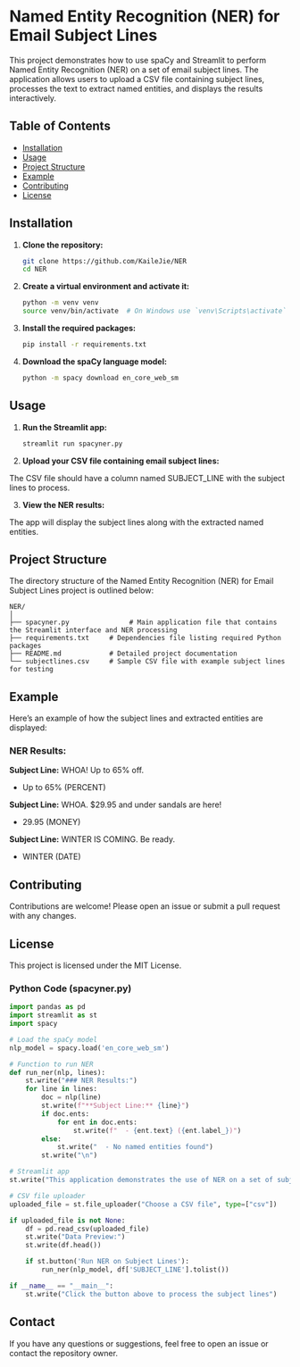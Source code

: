 # Named Entity Recognition (NER) for Email Subject Lines

This project demonstrates how to use spaCy and Streamlit to perform Named Entity Recognition (NER) on a set of email subject lines. The application allows users to upload a CSV file containing subject lines, processes the text to extract named entities, and displays the results interactively.

## Table of Contents

- [Installation](#installation)
- [Usage](#usage)
- [Project Structure](#project-structure)
- [Example](#example)
- [Contributing](#contributing)
- [License](#license)

## Installation

1. **Clone the repository:**
   ```sh
   git clone https://github.com/KaileJie/NER
   cd NER

2. **Create a virtual environment and activate it:**
    ```sh
    python -m venv venv
    source venv/bin/activate  # On Windows use `venv\Scripts\activate`

3. **Install the required packages:**
    ```sh
    pip install -r requirements.txt

4. **Download the spaCy language model:**
    ```sh
    python -m spacy download en_core_web_sm

## Usage

1. **Run the Streamlit app:**
    ```sh
    streamlit run spacyner.py

2. **Upload your CSV file containing email subject lines:**

The CSV file should have a column named SUBJECT_LINE with the subject lines to process.

3. **View the NER results:**

The app will display the subject lines along with the extracted named entities.

## Project Structure
The directory structure of the Named Entity Recognition (NER) for Email Subject Lines project is outlined below:

~~~plaintext
NER/
│
├── spacyner.py               # Main application file that contains the Streamlit interface and NER processing
├── requirements.txt     # Dependencies file listing required Python packages
├── README.md            # Detailed project documentation
└── subjectlines.csv     # Sample CSV file with example subject lines for testing
~~~

## Example
Here’s an example of how the subject lines and extracted entities are displayed:

### NER Results:

**Subject Line:** WHOA! Up to 65% off.
   - Up to 65% (PERCENT)

**Subject Line:** WHOA. $29.95 and under sandals are here!
   - 29.95 (MONEY)

**Subject Line:** WINTER IS COMING. Be ready.
   - WINTER (DATE)

## Contributing
Contributions are welcome! Please open an issue or submit a pull request with any changes.

## License
This project is licensed under the MIT License.

### Python Code (spacyner.py)

~~~python
import pandas as pd
import streamlit as st
import spacy

# Load the spaCy model
nlp_model = spacy.load('en_core_web_sm')

# Function to run NER
def run_ner(nlp, lines):
    st.write("### NER Results:")
    for line in lines:
        doc = nlp(line)
        st.write(f"**Subject Line:** {line}")
        if doc.ents:
            for ent in doc.ents:
                st.write(f"  - {ent.text} ({ent.label_})")
        else:
            st.write("  - No named entities found")
        st.write("\n")

# Streamlit app
st.write("This application demonstrates the use of NER on a set of subject lines")

# CSV file uploader
uploaded_file = st.file_uploader("Choose a CSV file", type=["csv"])

if uploaded_file is not None:
    df = pd.read_csv(uploaded_file)
    st.write("Data Preview:")
    st.write(df.head())

    if st.button('Run NER on Subject Lines'):
        run_ner(nlp_model, df['SUBJECT_LINE'].tolist())

if __name__ == "__main__":
    st.write("Click the button above to process the subject lines")
~~~

## Contact
If you have any questions or suggestions, feel free to open an issue or contact the repository owner.

